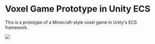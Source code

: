 # Voxel Game Prototype in Unity ECS

This is a prototype of a Minecraft-style voxel game in Unity's ECS framework.

![](Images/example.gif)

